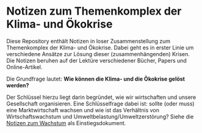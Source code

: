 # Notizen zum Themenkomplex der Klima- und Ökokrise

Diese Repository enthält Notizen in loser Zusammenstellung zum Themenkomplex der Klima- und Ökokrise. Dabei geht es in erster Linie um verschiedene Ansätze zur Lösung dieser (zusammenhängenden) Krisen. Die Notizen beruhen auf der Lektüre verschiedener Bücher, Papers und Online-Artikel.

Die Grundfrage lautet: **Wie können die Klima- und die Ökokrise gelöst werden?**

Der Schlüssel hierzu liegt darin begründet, wie wir wirtschaften und unsere Gesellschaft organisieren. Eine Schlüsselfrage dabei ist: sollte (oder muss) eine Marktwirtschaft wachsen und wie ist das Verhältnis von Wirtschaftswachstum und Umweltbelastung/Umweltzerstörung? Siehe die [Notizen zum Wachstum](./growth.org) als Einstiegsdokument.
